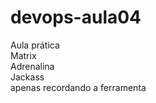 # devops-aula04
Aula prática <br/>
Matrix <br/>
Adrenalina <br/>
Jackass <br/>
apenas recordando a ferramenta
